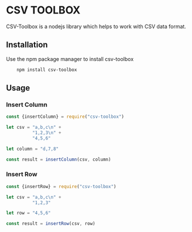 # CSV TOOLBOX

CSV-Toolbox is a nodejs library which helps to work with CSV data format.

## Installation

Use the npm package manager to install csv-toolbox

```bash
    npm install csv-toolbox
```

## Usage

### Insert Column
```javascript
const {insertColumn} = require("csv-toolbox")

let csv = "a,b,c\n" +
          "1,2,3\n" +
          "4,5,6"

let column = "d,7,8"

const result = insertColumn(csv, column)

```
### Insert Row
```javascript
const {insertRow} = require("csv-toolbox")

let csv = "a,b,c\n" +
          "1,2,3"

let row = "4,5,6"

const result = insertRow(csv, row)
```

